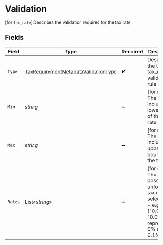 # Validation

[for `tax_rate`] Describes the validation required for the tax rate


## Fields

| Field                                                                                                               | Type                                                                                                                | Required                                                                                                            | Description                                                                                                         |
| ------------------------------------------------------------------------------------------------------------------- | ------------------------------------------------------------------------------------------------------------------- | ------------------------------------------------------------------------------------------------------------------- | ------------------------------------------------------------------------------------------------------------------- |
| `Type`                                                                                                              | [TaxRequirementMetadataValidationType](../../Models/Components/TaxRequirementMetadataValidationType.md)             | :heavy_check_mark:                                                                                                  | Describes the type of tax_rate validation rule                                                                      |
| `Min`                                                                                                               | *string*                                                                                                            | :heavy_minus_sign:                                                                                                  | [for `min_max`] The inclusive lower bound of the tax rate                                                           |
| `Max`                                                                                                               | *string*                                                                                                            | :heavy_minus_sign:                                                                                                  | [for `min_max`] The inclusive upper bound of the tax rate                                                           |
| `Rates`                                                                                                             | List<*string*>                                                                                                      | :heavy_minus_sign:                                                                                                  | [for `one_of`] The possible, unformatted tax rates for selection.<br/>- e.g. ["0.0", "0.001"] representing 0% and 0.1%<br/> |